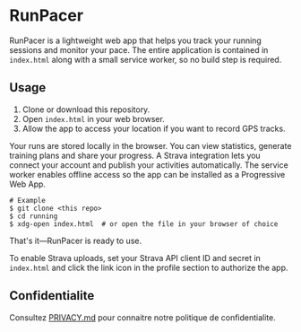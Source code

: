 # RunPacer

RunPacer is a lightweight web app that helps you track your running sessions and monitor your pace. The entire application is contained in `index.html` along with a small service worker, so no build step is required.

## Usage

1. Clone or download this repository.
2. Open `index.html` in your web browser.
3. Allow the app to access your location if you want to record GPS tracks.

Your runs are stored locally in the browser. You can view statistics, generate training plans and share your progress. A Strava integration lets you connect your account and publish your activities automatically. The service worker enables offline access so the app can be installed as a Progressive Web App.

```
# Example
$ git clone <this repo>
$ cd running
$ xdg-open index.html  # or open the file in your browser of choice
```

That's it—RunPacer is ready to use.

To enable Strava uploads, set your Strava API client ID and secret in `index.html` and click the link icon in the profile section to authorize the app.


## Confidentialite

Consultez [PRIVACY.md](PRIVACY.md) pour connaitre notre politique de confidentialite.
